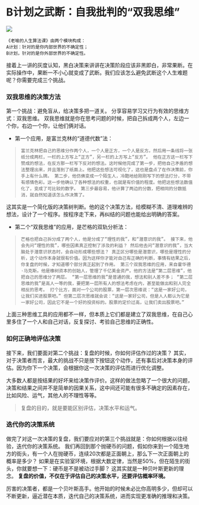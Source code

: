 # B计划之武断：自我批判的“双我思维”
![](https://upload-images.jianshu.io/upload_images/3061147-0e97ccac4771a673.png?imageMogr2/auto-orient/strip%7CimageView2/2/w/1240)
```
《老喻的人生算法课》由两个模块构成：
A计划：针对的是你内部世界的不确定性；
B计划，针对的是你外部世界的不确定性。
```
接着上一讲的灰度认知，黑白决策来讲讲在决策阶段应该非黑即白，非常果断。在实际操作中，果断一不小心就变成了武断。我们应该怎么避免武断这个人生难题呢？你需要完成三个挑战。

### 双我思维的决策方法
第一个挑战：避免盲从，给决策多把一道关。
分享容易学习又行为有效的思维方式：双我思维。
双我思维就是你在思考问题的时候，把自己拆成两个人，左边一个你，右边一个你，让他们俩对话。
- 第一个应用，是富兰克林的“道德代数”法：
>`富兰克林把自己的思维分作两个人，一个人是正方，一个人是反方。然后用一条线将一张纸分成两栏，一栏的上方写上“正方”，另一栏的上方写上“反方”。
他在正方这一栏写下赞成的想法，在反方那一栏写下反对的想法。这时候他完成了第一步，把他自己矛盾的想法整理出来，并且落到了纸面上。他把这些想法可视化了，这也是盘点了在作决策前，你手上有什么牌。
第二步，他仿佛变成一个陌生人，冷酷地给刚刚写下的想法打分，不带有感情色彩。这一步他确认了各种想法的权重，也就是有价值的程度。他把这些想法数值化了，变成了可比较的数字。
第三步最容易，他计算了两边的分数，把相同的分数抵消，就自然知道该怎么作决策了。`

这其实是一个简化版的决策树判断。他的这个决策方法，给模糊不清、道理难辨的想法，设计了一个程序。按程序走下来，再纠结的问题也能给出明确的答案。

- 第二个“双我思维”的应用，是芒格的双轨分析法：
>`芒格也把自己拆分成了两个人，他是分成了“理性的我”，和“潜意识的我”。
接下来，他会先问“理性的我”，哪些因素真正控制了涉及的利益？
然后他去问“潜意识的我”，当大脑处于潜意识状态时，会自动形成哪些想法？
真正区分哪些是潜意识，哪些是理性的分析，这个动作本身就很有价值。因为这样你才能对自己有正确的判断，事情有结果之后，你复盘的时候，才知道哪个部分真正起到了作用。
第三个双我思维的应用，来自霍华德·马克斯。他是橡树资本的创始人，管理了千亿美金资产。他的方法是“第二层思维”，他把自己的思维分了两层。
“第一层思维的我”是普通的我，想法和别人差不多；
“第二层思维的我”是高人一等的我，要把第一层所有人的想法考虑在内，甚至能做出和别人完全相反的思考。
打个比方，面对一个公司的股票，第一层次思维说：“这是一家好公司，让我们买进股票吧。”
但第二层次思维就会说：“这是一家好公司，但是人人都认为它是一家好公司，因此它不是一个好的投资标的。股票的定价过高，让我们卖出股票吧。”`

上面三种思维工具的应用都不一样，但本质上它们都是建立了双我思维，在自己心里多住了一个人和自己对话，反复探讨、考验自己思维的正确性。

### 如何正确地评估决策
接下来，我们要面对第二个挑战：复盘的时候，你如何评估作过的决策？
其实，对于决策者而言，最大的挑战不只是按下按钮这个动作，还有事后对决策本身的评估。因为你下一个决策，会根据你这一次决策的评估而进行优化调整。

大多数人都是按结果的好坏来给决策作评价。这样的做法忽略了一个很大的问题，决策和结果之间并不是简单的因果关系，这中间还可能有很多不确定的因素存在，比如风险、运气，其他人的不理性等等。

>复盘的目的，就是要能区别评估，决策水平和运气。

### 迭代你的决策系统
做完了对这一次决策的复盘，我们要应对的第三个挑战就是：你如何根据以往经验，迭代你的决策系统。
我们再回到那个抛硬币的问题，假如你来到一个陌生地方的街头，有一个人在抛硬币，连续20次都是正面朝上，那么下一次正面朝上的概率是多少？
如果是在实验室环境，根据大数定律，当然是50%，但在陌生的街头，你就要想一下：硬币是不是被动过手脚？
这其实就是一种贝叶斯更新的理念。 **复盘的价值，不仅在于评估自己的决策水平，还要评估概率环境。**

厉害的决策者，都是一个贝叶斯高手。他开始的时候未必比你高明多少，但却可以不断更新，逼近潜在本质，迭代自己的决策系统，进而实现更准确的推理和决策。


